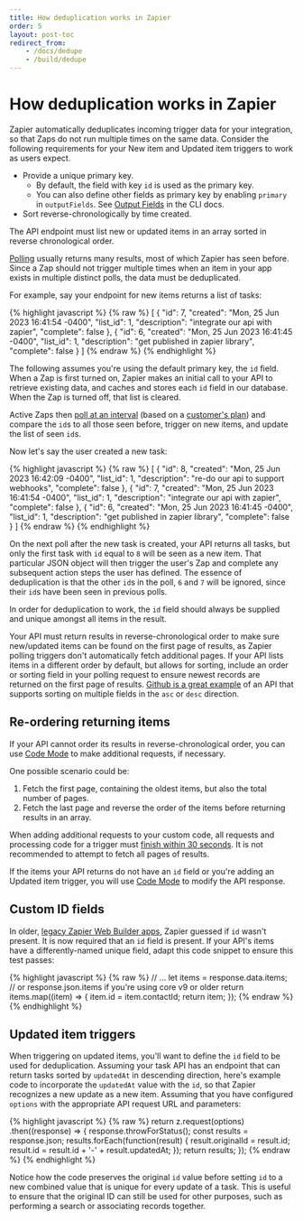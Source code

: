 ```yaml
---
title: How deduplication works in Zapier
order: 5
layout: post-toc
redirect_from: 
    - /docs/dedupe
    - /build/dedupe
---
```


# How deduplication works in Zapier

Zapier automatically deduplicates incoming trigger data for your integration, so that Zaps do not run multiple times on the same data. Consider the following requirements for your New item and Updated item triggers to work as users expect. 

- Provide a unique primary key.
  - By default, the field with key `id` is used as the primary key.
  - You can also define other fields as primary key by enabling `primary` in `outputFields`. See [Output Fields](https://github.com/zapier/zapier-platform/blob/main/packages/cli/README.md#output-fields) in the CLI docs.
- Sort reverse-chronologically by time created.

The API endpoint must list new or updated items in an array sorted in reverse chronological order.

[Polling](https://platform.zapier.com/build/trigger) usually returns many results, most of which Zapier has seen before. Since a Zap should not trigger multiple times when an item in your app exists in multiple distinct polls, the data must be deduplicated. 

For example, say your endpoint for new items returns a list of tasks:

{% highlight javascript %}
{% raw %}
[
  {
    "id": 7,
    "created": "Mon, 25 Jun 2023 16:41:54 -0400",
    "list_id": 1,
    "description": "integrate our api with zapier",
    "complete": false
  },
  {
    "id": 6,
    "created": "Mon, 25 Jun 2023 16:41:45 -0400",
    "list_id": 1,
    "description": "get published in zapier library",
    "complete": false
  }
]
{% endraw %}
{% endhighlight %}

The following assumes you're using the default primary key, the `id` field. When a Zap is first turned on, Zapier makes an initial call to your API to retrieve existing data, and caches and stores each `id` field in our database. When the Zap is turned off, that list is cleared.

Active Zaps then [poll at an interval](https://help.zapier.com/hc/en-us/articles/8496181725453#01H8C8M008GXFT36C42W1157P0) (based on a [customer's plan](https://zapier.com/pricing)) and compare the `id`s to all those seen before, trigger on new items, and update the list of seen `id`s.  

Now let's say the user created a new task:

{% highlight javascript %}
{% raw %}
[
  {
    "id": 8,
    "created": "Mon, 25 Jun 2023 16:42:09 -0400",
    "list_id": 1,
    "description": "re-do our api to support webhooks",
    "complete": false
  },
  {
    "id": 7,
    "created": "Mon, 25 Jun 2023 16:41:54 -0400",
    "list_id": 1,
    "description": "integrate our api with zapier",
    "complete": false
  },
  {
    "id": 6,
    "created": "Mon, 25 Jun 2023 16:41:45 -0400",
    "list_id": 1,
    "description": "get published in zapier library",
    "complete": false
  }
]
{% endraw %}
{% endhighlight %}

On the next poll after the new task is created, your API returns all tasks, but only the first task with `id` equal to `8` will be seen as a new item. That particular JSON object will then trigger the user's Zap and complete any subsequent action steps the user has defined. The essence of deduplication is that the other `id`s in the poll, `6` and `7` will be ignored, since their `id`s have been seen in previous polls. 

In order for deduplication to work, the `id` field should always be supplied and unique amongst all items in the result. 

Your API must return results in reverse-chronological order to make sure new/updated items can be found on the first page of results, as Zapier polling triggers don't automatically fetch additional pages. If your API lists items in a different order by default, but allows for sorting, include an order or sorting field in your polling request to ensure newest records are returned on the first page of results. [Github is a great example](https://docs.github.com/en/rest/issues/issues?apiVersion=2022-11-28#list-repository-issues) of an API that supports sorting on multiple fields in the `asc` or `desc` direction.

## Re-ordering returning items 

If your API cannot order its results in reverse-chronological order, you can use [Code Mode](https://platform.zapier.com/build/code-mode) to make additional requests, if necessary.

One possible scenario could be:

1. Fetch the first page, containing the oldest items, but also the total number of pages.
2. Fetch the last page and reverse the order of the items before returning results in an array.

When adding additional requests to your custom code, all requests and processing code for a trigger must [finish within 30 seconds](https://platform.zapier.com/build/operating-constraints#timeouts-triggers). It is not recommended to attempt to fetch all pages of results.

If the items your API returns do not have an `id` field or you're adding an Updated item trigger, you will use [Code Mode](https://platform.zapier.com/build/code-mode) to modify the API response.

## Custom ID fields

In older, [legacy Zapier Web Builder apps](https://platform.zapier.com/manage/versions-legacy), Zapier guessed if `id` wasn't present. It is now required that an `id` field is present. If your API's items have a differently-named unique field, adapt this code snippet to ensure this test passes:

{% highlight javascript %}
{% raw %}
// ...
let items = response.data.items; // or response.json.items if you're using core v9 or older
return items.map((item) => {
  item.id = item.contactId;
  return item;
});
{% endraw %}
{% endhighlight %}


## Updated item triggers

When triggering on updated items, you'll want to define the `id` field to be used for deduplication. Assuming your task API has an endpoint that can return tasks sorted by `updatedAt` in descending direction, here's example code to incorporate the `updatedAt` value with the `id`, so that Zapier recognizes a new update as a new item. Assuming that you have configured `options` with the appropriate API request URL and parameters:

{% highlight javascript %}
{% raw %}
return z.request(options)
  .then((response) => {
    response.throwForStatus();
    const results = response.json;
    results.forEach(function(result) {
      result.originalId = result.id;
      result.id = result.id + '-' + result.updatedAt;
    });
    return results;
  });
{% endraw %}
{% endhighlight %}

Notice how the code preserves the original `id` value before setting `id` to a new combined value that is unique for every update of a task. This is useful to ensure that the original ID can still be used for other purposes, such as performing a search or associating records together.
